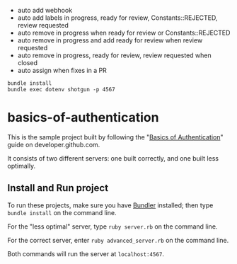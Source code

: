 
- auto add webhook
- auto add labels in progress, ready for review, Constants::REJECTED, review requested
- auto remove in progress when ready for review or Constants::REJECTED
- auto remove in progress and add ready for review when review requested
- auto remove in progress, ready for review, review requested when closed
- auto assign when fixes in a PR

```shell
bundle install
bundle exec dotenv shotgun -p 4567
```

# basics-of-authentication

This is the sample project built by following the "[Basics of Authentication][basics of auth]"
guide on developer.github.com.

It consists of two different servers: one built correctly, and one built less optimally.

## Install and Run project

To run these projects, make sure you have [Bundler][bundler] installed; then type
`bundle install` on the command line.

For the "less optimal" server, type `ruby server.rb` on the command line.

For the correct server, enter `ruby advanced_server.rb` on the command line.

Both commands will run the server at `localhost:4567`.

[basics of auth]: http://developer.github.com/guides/basics-of-authentication/
[bundler]: http://gembundler.com/
